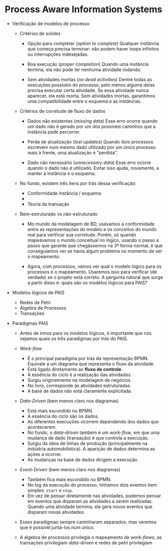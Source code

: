 Process Aware Information Systems
==================================

- Verificação de modelos de processo
    
    - Critérios de solidez
      - Opção para completar (*option to complete*)
        Qualquer instância que começa precisa terminar: não podem haver loops
        infinitos ou interrupções indesejadas.

      - Boa execução (*proper completion*)
        Quando uma instância termina, ela não pode ter nenhuma atividade rodando.

      - Sem atividades mortas (*no dead activities*)
        Dentre todas as execuções possíveis do processo, pelo menos alguma delas
        precisa executar certa atividade. Se essa atividade nunca aparecer, ela
        está morta. Sem atividades mortas, garantimos uma compatibilidade entre
        o esquema e as instâncias.

    - Critérios de corretude de fluxo de dados
      - Dados não existentes (*missing data*)
        Esse erro ocorre quando um dado não é gerado por um dos possíveis
        caminhos que a instância pode percorrer.

      - Perda de atualização (*lost updates*)
        Quando dois processos escrevem num mesmo dado utilizado por um único
        processo mais à frente, uma atualização é "perdida".

      - Dado não necessário (*unnecessary data*)
        Esse erro ocorre quando o dado não é utilizado. Evitar isso ajuda,
        novamente, a manter a instância e o esquema.

    - No fundo, existem três itens por trás dessa verificação:
      - Conformidade instância / esquema
      - 
      - Teoria da transação

  - Bem-estruturado vs não-estruturado
    - Mo mundo da modelagem de BD, usávamos a conformidade entre as
      representações do modelo e os conceitos do mundo real para verificar
      sua corretude. Porém, só quando mapeávamos o mundo conceitual no
      lógico, usando o passo a passo que garante que chegássemos na 3ª
      forma normal, é que conseguíamos ver se havia algum problema no
      momento de ver o mapeamento.

    - Agora, com processos, vamos ver qual o modelo lógico para os processos
      e o mapeamento. Usaremos isso para verificar (de verdade) se o projeto
      está correto. A pergunta natural que surge a partir disso é: quais são
      os modelos lógicos para PAIS?

- Modelos lógicos de PAIS
  - Redes de Petri
  - Álgebra de Processos
  - Transações

- Paradigmas PAIS
  - Antes de irmos para os modelos lógicos, é importante que nós vejamos quais
    os três paradigmas por trás do PAIS.

  - *Work-flow*
    - É o principal paradigma por trás da representação BPMN.
      Equivale a um diagrama que representa o fluxo da atividade.
    - Está ligado diretamente ao **fluxo de controle**.
    - A essência do ciclo é a realização das atividades.
    - Surgiu originalmente na modelagem de negócios.
    - No livro, corresponde às atividades estruturadas.
    - A base de dados não está claramente explicitada.

  - *Data-Driven* (bem menos claro nos diagramas)
    - Está mais escondido no BPMN.
    - A essência do ciclo são os dados.
    - As diferentes execuções ocorrem dependendo dos dados que acontecerem.
    - No fundo, o *data-driven* também é um *work-flow*, em que uma mudança de
      dado (transação) é que controla a execução.
    - Surgiu da ideia de linhas de produção (principalmente na indústria
      automobilística). A aparição de dados determina as ações a ocorrer.
    - As mudanças na base de dados dirigem a execução.

  - *Event-Driven* (bem menos claro nos diagramas)
    - Também fica mais escondido no BPMN.
    - No log da execução do processo, tínhamos dois eventos bem simples:
      `start` e `stop`.
    - Em vez de pensar diretamente nas atividades, podemos pensar em eventos que
      disparam as atividades a serem realizadas. Quando uma atividade termina,
      ela gera novos eventos que disparam novas atividades.

  - Esses paradigmas sempre caminharam separados, mas veremos que é possível
    juntá-los num único.

  - A álgebra de processos privilegia o mapeamento de *work-flows*, as
    transações privilegiam *data-driven* e redes de petri privilegiam
